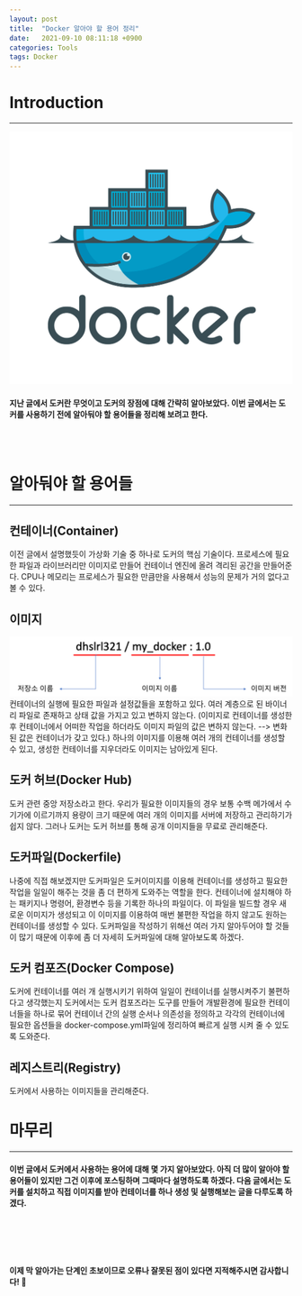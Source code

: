 ```yaml
---
layout: post
title:  "Docker 알아야 할 용어 정리"
date:   2021-09-10 08:11:18 +0900
categories: Tools
tags: Docker
---
```

# Introduction
<hr>

![소개 글 이미지](/img/tools/Docker/docker-logo.png)
>
#### 지난 글에서 도커란 무엇이고 도커의 장점에 대해 간략히 알아보았다. 이번 글에서는 도커를 사용하기 전에 알아둬야 할 용어들을 정리해 보려고 한다.



<br>
<br>



# 알아둬야 할 용어들
<hr>

## 컨테이너(Container)
이전 글에서 설명했듯이 가상화 기술 중 하나로 도커의 핵심 기술이다. 프로세스에 필요한 파일과 라이브러리만 이미지로 만들어 컨테이너 엔진에 올려 격리된 공간을 만들어준다. CPU나 메모리는 프로세스가 필요한 만큼만을 사용해서 성능의 문제가 거의 없다고 볼 수 있다.

## 이미지
![이미지](/img/tools/Docker/image_description.png)
컨테이너의 실행에 필요한 파일과 설정값들을 포함하고 있다. 여러 계층으로 된 바이너리 파일로 존재하고 상태 값을 가지고 있고 변하지 않는다. (이미지로 컨테이너를 생성한 후 컨테이너에서 어떠한 작업을 하더라도 이미지 파일의 값은 변하지 않는다. --> 변화된 값은 컨테이너가 갖고 있다.) 하나의 이미지를 이용해 여러 개의 컨테이너를 생성할 수 있고, 생성한 컨테이너를 지우더라도 이미지는 남아있게 된다.

## 도커 허브(Docker Hub)
도커 관련 중앙 저장소라고 한다. 우리가 필요한 이미지들의 경우 보통 수백 메가에서 수 기가에 이르기까지 용량이 크기 때문에 여러 개의 이미지를 서버에 저장하고 관리하기가 쉽지 않다. 그러나 도커는 도커 허브를 통해 공개 이미지들을 무료로 관리해준다.

## 도커파일(Dockerfile)
나중에 직접 해보겠지만 도커파일은 도커이미지를 이용해 컨테이너를 생성하고 필요한 작업을 일일이 해주는 것을 좀 더 편하게 도와주는 역할을 한다. 컨테이너에 설치해야 하는 패키지나 명령어, 환경변수 등을 기록한 하나의 파일이다. 이 파일을 빌드할 경우 새로운 이미지가 생성되고 이 이미지를 이용하여 매번 불편한 작업을 하지 않고도 원하는 컨테이너를 생성할 수 있다.
도커파일을 작성하기 위해선 여러 가지 알아두어야 할 것들이 많기 때문에 이후에 좀 더 자세히 도커파일에 대해 알아보도록 하겠다.

## 도커 컴포즈(Docker Compose)
도커에 컨테이너를 여러 개 실행시키기 위하여 일일이 컨테이너를 실행시켜주기 불편하다고 생각했는지 도커에서는 도커 컴포즈라는 도구를 만들어 개발환경에 필요한 컨테이너들을 하나로 묶어 컨테이너 간의 실행 순서나 의존성을 정의하고 각각의 컨테이너에 필요한 옵션들을 docker-compose.yml파일에 정리하여 빠르게 실행 시켜 줄 수 있도록 도와준다.

## 레지스트리(Registry)
도커에서 사용하는 이미지들을 관리해준다.







# 마무리
<hr>

#### 이번 글에서 도커에서 사용하는 용어에 대해 몇 가지 알아보았다. 아직 더 많이 알아야 할 용어들이 있지만 그건 이후에 포스팅하며 그때마다 설명하도록 하겠다. 다음 글에서는 도커를 설치하고 직접 이미지를 받아 컨테이너를 하나 생성 및 실행해보는 글을 다루도록 하겠다.



<br>
<br>
<br>
<br>






**이제 막 알아가는 단계인 초보이므로 오류나 잘못된 점이 있다면 지적해주시면 감사합니다! 🥰**
